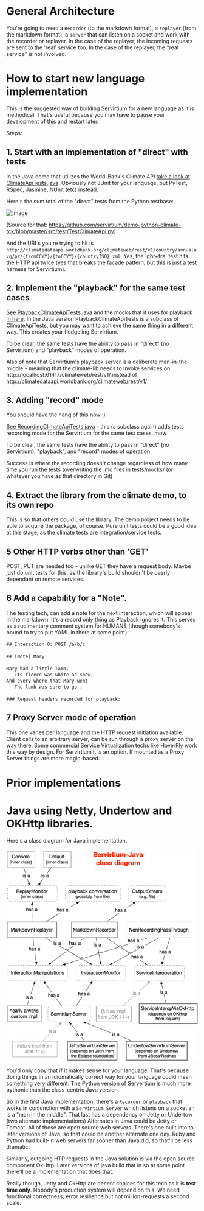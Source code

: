 # General Architecture

You're going to need a `Recorder` (to the markdown format), a `replayer` (from the markdown format), a `server` that can listen on a 
socket and work with the recorder or replayer. In the case of the replayer, the incoming requests are sent to the 'real' service too. 
In the case of the replayer, the "real service" is not involved.  

# How to start new language implementation

This is the suggested way of building Servirtium for a new language as it is methodical. That's useful because you may 
have to pause your development of this and restart later.

Steps:

## 1. Start with an implementation of "direct" with tests
 
In the Java demo that utilizes the World-Bank's Climate API [take a look at ClimateApiTests.java](https://github.com/servirtium/demo-java-climate-tck/blob/master/src/test/java/com/paulhammant/climatedata/ClimateApiTests.java). Obviously not JUnit for your language, but PyTest, RSpec, Jasmine, NUnit (etc) instead. 

Here's the sum total of the "direct" tests from the Python testbase:

![image](https://user-images.githubusercontent.com/82182/71445595-c2d73600-2712-11ea-8e68-81cefac5b9fa.png)

(Source for that: https://github.com/servirtium/demo-python-climate-tck/blob/master/src/test/TestClimateApi.py)

And the URLs you're trying to hit is `http://climatedataapi.worldbank.org/climateweb/rest/v1/country/annualavg/pr/{fromCCYY}/{toCCYY}/{countryISO}.xml`. Yes, the 'gbr+fra' test hits the HTTP api twice (yes that breaks the facade pattern, but this is just a test harness for Servirtium).

## 2. Implement the "playback" for the same test cases
 
[See PlaybackClimateApiTests.java](https://github.com/servirtium/demo-java-climate-tck/blob/master/src/test/java/com/paulhammant/climatedata/PlaybackClimateApiTests.java) and the mocks that it uses for playback [in here](https://github.com/servirtium/demo-java-climate-tck/tree/master/src/test/mocks). In the Java version PlaybackClimateApiTests is a subclass of ClimateApiTests, but you may want to achieve the same thing in a different way.  This creates your fledgeling Servirtium.

To be clear, the same tests have the ability to pass in "direct" (no Servirtium) and "playback" modes of operation.

Also of note that Servirtium's playback server is a deliberate man-in-the-middle - meaning that the climate-lib needs to invoke 
services on http://localhost:61417/climateweb/rest/v1/ instead of http://climatedataapi.worldbank.org/climateweb/rest/v1/

## 3. Adding "record" mode

You should have the hang of this now :)

[See RecordingClimateApiTests.java](https://github.com/servirtium/demo-java-climate-tck/blob/master/src/test/java/com/paulhammant/climatedata/RecordingClimateApiTests.java) - this (a subclass again) adds tests recording mode for the Servirtium for the same test cases.
mow

To be clear, the same tests have the ability to pass in "direct" (no Servirtium), "playback", and "record" modes of operation

Success is where the recording doesn't change regardless of how many time you run the tests (overwriting the .md files in tests/mocks/ (or whatever you have as that directory in Git)

## 4. Extract the library from the climate demo, to its own repo

This is so that others could use the library. The demo project needs to be able to acquire the package, of course.  Pure unit tests
could be a good idea at this stage, as the climate tests are integration/service tests.

## 5 Other HTTP verbs other than 'GET'

POST, PUT are needed too - unlike GET they have a request body. Maybe just do unit tests for this, as the library's build shouldn't be
overly dependant on remote services.

## 6 Add a capability for a "Note".

The testing tech, can add a note for the next interaction, which will appear in the markdown. It's a record only thing as Playback 
ignores it. This serves as a rudimentary comment system for HUMANS (though somebody's bound to try to put YAML in there at some point):

```
## Interaction 0: POST /a/b/c

## [Note] Mary:

Mary had a little lamb,
   Its fleece was white as snow,
And every where that Mary went
   The lamb was sure to go ;

### Request headers recorded for playback:
```

## 7 Proxy Server mode of operation

This one varies per language and the HTTP request initiation available. Client calls to an arbitrary server, can be run through 
a proxy server on the way there. Some commercial Service Virtualization techs like HoverFly work this way by design. For Servirtium 
it is an option.  If mounted as a Proxy Server things are more magic-based. 

# Prior implementations

# Java using Netty, Undertow and OKHttp libraries.

Here's a class diagram for Java implementation.

![the class diagram](servirtium-java-class-diagram.png)

You'd only copy that if it makes sense for your language. That's because doing things in an idiomatically 
correct way for your language could mean something very different. The Python version of Servertium is much more 
pythonic than the class-centric Java version.

So in the first Java implementation, there's a 
`Recorder` or `playback` that works in conjunction with a `Servirtium Server` which listens on a socket an is
a "man in the middle". That last has a dependency on Jetty or Undertow (two alternate implementations) 
Alternates in Java could be Jetty or Tomcat. All of those 
are open source web servers. There's one built into to later versions of Java, so that could be another
alternate one day. Ruby and Python had built-in web servers far sooner than Java did, so that'll be less dramatic.

Similarly, outgoing HTP requests in the Java solution is via the open source component OkHttp. Later versions 
of java build that in so at some point there'll be a implementation that does that.

Really though, Jetty and OkHttp are decent choices for this tech as it is **test time only**. Nobody's production
system will depend on this. We need functional correctness, error resilience but not million-requests a second 
scale. 

